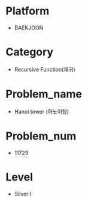 # Platform

* BAEKJOON

# Category

* Recursive Function(재귀)

# Problem_name

* Hanoi tower (하노이탑)

# Problem_num

* 11729

# Level

* Silver I